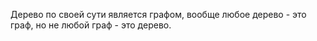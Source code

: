 Дерево по своей сути является графом, вообще любое дерево - это граф, но не любой граф - это дерево.